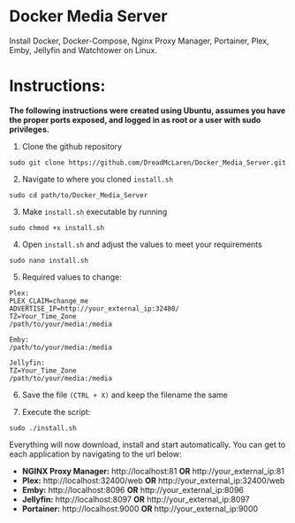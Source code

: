 # Docker Media Server
Install Docker, Docker-Compose, Nginx Proxy Manager, Portainer, Plex, Emby, Jellyfin and Watchtower on Linux.

# Instructions:

**The following instructions were created using Ubuntu, assumes you have the proper ports exposed, and logged in as root or a user with sudo privileges.**

1. Clone the github repository
```
sudo git clone https://github.com/DreadMcLaren/Docker_Media_Server.git
```

2. Navigate to where you cloned ```install.sh```
```
sudo cd path/to/Docker_Media_Server
```

3. Make ```install.sh``` executable by running
```
sudo chmod +x install.sh
```

4. Open ```install.sh``` and adjust the values to meet your requirements
```
sudo nano install.sh
```

5. Required values to change:
```
Plex:
PLEX_CLAIM=change_me
ADVERTISE_IP=http://your_external_ip:32400/
TZ=Your_Time_Zone
/path/to/your/media:/media
```
```
Emby:
/path/to/your/media:/media
```
```
Jellyfin:
TZ=Your_Time_Zone
/path/to/your/media:/media
```

6. Save the file ```(CTRL + X)``` and keep the filename the same

7. Execute the script:
```
sudo ./install.sh
```


Everything will now download, install and start automatically. You can get to each application by navigating to the url below:

- **NGINX Proxy Manager:** http://localhost:81 **OR** http://your_external_ip:81
- **Plex:** http://localhost:32400/web **OR** http://your_external_ip:32400/web
- **Emby:** http://localhost:8096 **OR** http://your_external_ip:8096
- **Jellyfin:** http://localhost:8097 **OR** http://your_external_ip:8097
- **Portainer:** http://localhost:9000 **OR** http://your_external_ip:9000
